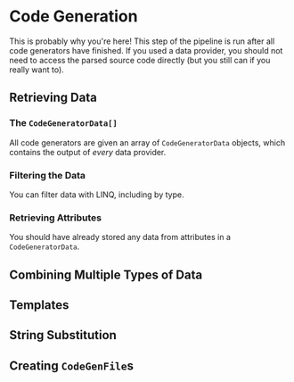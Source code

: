 # Code Generation

This is probably why you're here!  This step of the pipeline is run after all code generators have finished.  If you used a data provider, you should not need to access the parsed source code directly (but you still can if you really want to).

## Retrieving Data

### The `CodeGeneratorData[]`

All code generators are given an array of `CodeGeneratorData` objects, which contains the output of *every* data provider.

### Filtering the Data

You can filter data with LINQ, including by type.

### Retrieving Attributes

You should have already stored any data from attributes in a `CodeGeneratorData`.

## Combining Multiple Types of Data

## Templates

## String Substitution

## Creating `CodeGenFile`s